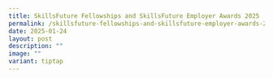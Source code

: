 ```yaml
---
title: SkillsFuture Fellowships and SkillsFuture Employer Awards 2025
permalink: /skillsfuture-fellowships-and-skillsfuture-employer-awards-2025/
date: 2025-01-24
layout: post
description: ""
image: ""
variant: tiptap
---
```


